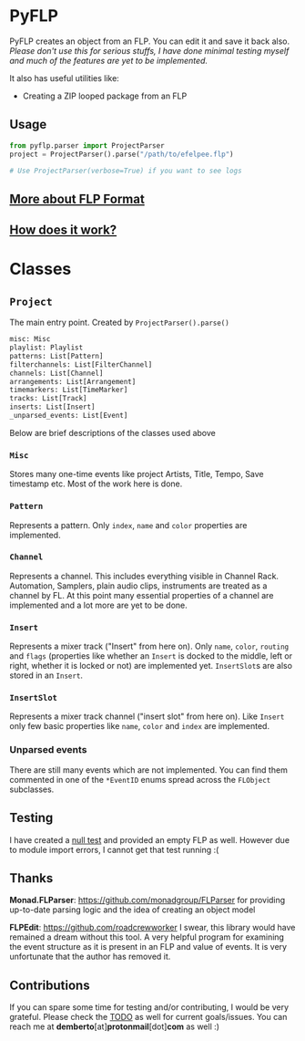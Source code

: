# PyFLP
PyFLP creates an object from an FLP. You can edit it and save it back also. *Please don't use this for serious stuffs, I have done minimal testing myself and much of the features are yet to be implemented.*

It also has useful utilities like:
* Creating a ZIP looped package from an FLP

## Usage
```Python
from pyflp.parser import ProjectParser
project = ProjectParser().parse("/path/to/efelpee.flp")

# Use ProjectParser(verbose=True) if you want to see logs
```

## [More about FLP Format](doc/flp-format.md)

## [How does it work?](doc/how-does-it-work.md)

# Classes

## `Project`
The main entry point. Created by `ProjectParser().parse()`

```Python
misc: Misc
playlist: Playlist
patterns: List[Pattern]
filterchannels: List[FilterChannel]
channels: List[Channel]
arrangements: List[Arrangement]
timemarkers: List[TimeMarker]
tracks: List[Track]
inserts: List[Insert]
_unparsed_events: List[Event]
```

Below are brief descriptions of the classes used above

### `Misc`
Stores many one-time events like project Artists, Title, Tempo, Save timestamp etc. Most of the work here is done.

### `Pattern`
Represents a pattern. Only `index`, `name` and `color` properties are implemented.

### `Channel`
Represents a channel. This includes everything visible in Channel Rack. Automation, Samplers, plain audio clips, instruments are treated as a channel by FL. At this point many essential properties of a channel are implemented and a lot more are yet to be done. 

### `Insert`
Represents a mixer track ("Insert" from here on). Only `name`, `color`, `routing` and `flags` (properties like whether an `Insert` is docked to the middle, left or right, whether it is locked or not) are implemented yet. `InsertSlot`s are also stored in an `Insert`.

### `InsertSlot`
Represents a mixer track channel ("insert slot" from here on). Like `Insert` only few basic properties like `name`, `color` and `index` are implemented.

### Unparsed events
There are still many events which are not implemented. You can find them commented in one of the `*EventID` enums spread across the `FLObject` subclasses.

## Testing
I have created a [null test](tests/test_parser.py) and provided an empty FLP as well. However due to module import errors, I cannot get that test running :(

## Thanks

**Monad.FLParser**: https://github.com/monadgroup/FLParser for providing up-to-date parsing logic and the idea of creating an object model

**FLPEdit**: https://github.com/roadcrewworker I swear, this library would have remained a dream without this tool. A very helpful program for examining the event structure as it is present in an FLP and value of events. It is very unfortunate that the author has removed it.

## Contributions

If you can spare some time for testing and/or contributing, I would be very grateful. Please check the [TODO](../TODO) as well for current goals/issues. You can reach me at **demberto**[at]**protonmail**[dot]**com** as well :)